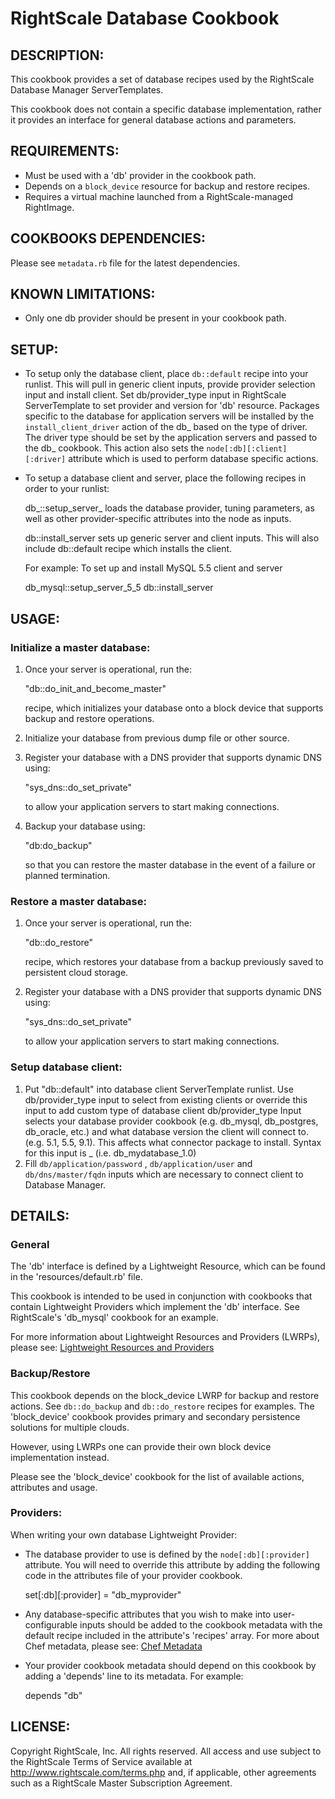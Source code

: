 # RightScale Database Cookbook

## DESCRIPTION:

This cookbook provides a set of database recipes used by the RightScale
Database Manager ServerTemplates.

This cookbook does not contain a specific database implementation, rather
it provides an interface for general database actions and parameters.

## REQUIREMENTS:

* Must be used with a 'db' provider in the cookbook path.
* Depends on a `block_device` resource for backup and restore recipes.
* Requires a virtual machine launched from a RightScale-managed RightImage.

## COOKBOOKS DEPENDENCIES:

Please see `metadata.rb` file for the latest dependencies.

## KNOWN LIMITATIONS:

* Only one db provider should be present in your cookbook path.

## SETUP:

* To setup only the database client, place `db::default` recipe into
  your runlist. This will pull in generic client inputs, provide provider
  selection input and install client. Set db/provider_type input in
  RightScale ServerTemplate to set provider and version for 'db' resource.
  Packages specific to the database for application servers will be installed by
  the `install_client_driver` action of the db_<provider> based on the type
  of driver. The driver type should be set by the application servers and
  passed to the db_<provider> cookbook. This action also sets the
  `node[:db][:client][:driver]` attribute which is used to perform
  database specific actions.
* To setup a database client and server, place the following recipes
  in order to your runlist:

    db_<provider>::setup_server_<version>
      loads the database provider, tuning parameters, as well as other
      provider-specific attributes into the node as inputs.

    db::install_server
      sets up generic server and client inputs. This will also include
      db::default recipe which installs the client.

  For example: To set up and install MySQL 5.5 client and server

    db_mysql::setup_server_5_5
    db::install_server

## USAGE:

### Initialize a master database:

1. Once your server is operational, run the:

    "db::do_init_and_become_master"

   recipe, which initializes your database onto a block device
   that supports backup and restore operations.
2. Initialize your database from previous dump file or other source.
3. Register your database with a DNS provider that supports dynamic DNS using:

    "sys_dns::do_set_private"

   to allow your application servers to start making connections.
4. Backup your database using:

    "db:do_backup"

   so that you can restore the master database in the event 
   of a failure or planned termination.

### Restore a master database:

1. Once your server is operational, run the:

    "db::do_restore"

   recipe, which restores your database from a backup previously saved to
   persistent cloud storage.
2. Register your database with a DNS provider that supports dynamic DNS using:

    "sys_dns::do_set_private"

   to allow your application servers to start making connections.

### Setup database client:

1. Put "db::default" into database client ServerTemplate runlist.
   Use db/provider_type input to select from existing clients or override this
   input to add custom type of database client
   db/provider_type Input selects your database provider cookbook
   (e.g. db_mysql, db_postgres, db_oracle, etc.) and what database version the
   client will connect to. (e.g. 5.1, 5.5, 9.1). This affects what connector
   package to install. Syntax for this input is
   <cookbook>_<version> (i.e. db_mydatabase_1.0)
2. Fill `db/application/password` , `db/application/user` and
   `db/dns/master/fqdn` inputs which are necessary to connect client to
   Database Manager.

## DETAILS:

### General

The 'db' interface is defined by a Lightweight Resource, which can be found in
the 'resources/default.rb' file.

This cookbook is intended to be used in conjunction with cookbooks that contain
Lightweight Providers which implement the 'db' interface. See RightScale's
'db_mysql' cookbook for an example.

For more information about Lightweight Resources and Providers (LWRPs), please
see: [Lightweight Resources and Providers][LWRP]

[LWRP]: http://support.rightscale.com/12-Guides/Chef_Cookbooks_Developer_Guide/08-Chef_Development/Lightweight_Resources_and_Providers_(LWRP)

### Backup/Restore

This cookbook depends on the block_device LWRP for backup and restore actions.
See `db::do_backup` and `db::do_restore` recipes for examples. The
'block_device' cookbook provides primary and secondary persistence solutions for
multiple clouds.

However, using LWRPs one can provide their own block device implementation
instead.

Please see the 'block_device' cookbook for the list of available actions,
attributes and usage.

### Providers:

When writing your own database Lightweight Provider:

* The database provider to use is defined by the `node[:db][:provider]`
  attribute. You will need to override this attribute by adding the following
  code in the attributes file of your provider cookbook.

    set[:db][:provider] = "db_myprovider"

* Any database-specific attributes that you wish to make into user-configurable
  inputs should be added to the cookbook metadata with the default recipe included in
  the attribute's 'recipes' array. For more about Chef metadata, please see:
  [Chef Metadata][Guide]
* Your provider cookbook metadata should depend on this cookbook by adding a
  'depends' line to its metadata. For example:

    depends "db"

[Guide]: http://support.rightscale.com/12-Guides/Chef_Cookbooks_Developer_Guide/04-RightScale_Support_of_Chef/Chef_Metadata

## LICENSE:

Copyright RightScale, Inc. All rights reserved.
All access and use subject to the RightScale Terms of Service available at
http://www.rightscale.com/terms.php and, if applicable, other agreements
such as a RightScale Master Subscription Agreement.
